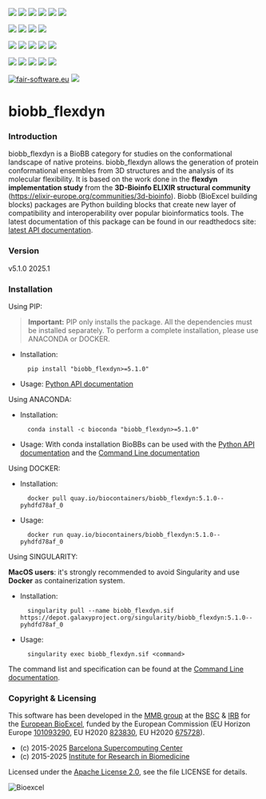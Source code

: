[![](https://img.shields.io/github/v/tag/bioexcel/biobb_flexdyn?label=Version)](https://GitHub.com/bioexcel/biobb_flexdyn/tags/)
[![](https://img.shields.io/pypi/v/biobb-flexdyn.svg?label=Pypi)](https://pypi.python.org/pypi/biobb-flexdyn/)
[![](https://img.shields.io/conda/vn/bioconda/biobb_flexdyn?label=Conda)](https://anaconda.org/bioconda/biobb_flexdyn)
[![](https://img.shields.io/conda/dn/bioconda/biobb_flexdyn?label=Conda%20Downloads)](https://anaconda.org/bioconda/biobb_flexdyn)
[![](https://img.shields.io/badge/Docker-Quay.io-blue)](https://quay.io/repository/biocontainers/biobb_flexdyn?tab=tags)
[![](https://img.shields.io/badge/Singularity-GalaxyProject-blue)](https://depot.galaxyproject.org/singularity/biobb_flexdyn:5.1.0--pyhdfd78af_0)

[![](https://img.shields.io/badge/OS-Unix%20%7C%20MacOS-blue)](https://github.com/bioexcel/biobb_flexdyn)
[![](https://img.shields.io/pypi/pyversions/biobb-flexdyn.svg?label=Python%20Versions)](https://pypi.org/project/biobb-flexdyn/)
[![](https://img.shields.io/badge/License-Apache%202.0-blue.svg)](https://opensource.org/licenses/Apache-2.0)
[![](https://img.shields.io/badge/Open%20Source%3f-Yes!-blue)](https://github.com/bioexcel/biobb_flexdyn)

[![](https://readthedocs.org/projects/biobb-flexdyn/badge/?version=latest&label=Docs)](https://biobb-flexdyn.readthedocs.io/en/latest/?badge=latest)
[![](https://img.shields.io/website?down_message=Offline&label=Biobb%20Website&up_message=Online&url=https%3A%2F%2Fmmb.irbbarcelona.org%2Fbiobb%2F)](https://mmb.irbbarcelona.org/biobb/)
[![](https://img.shields.io/badge/Youtube-tutorials-blue?logo=youtube&logoColor=red)](https://www.youtube.com/@BioExcelCoE/search?query=biobb)
[![](https://zenodo.org/badge/DOI/10.1038/s41597-019-0177-4.svg)](https://doi.org/10.1038/s41597-019-0177-4)
[![](https://img.shields.io/endpoint?color=brightgreen&url=https%3A%2F%2Fapi.juleskreuer.eu%2Fcitation-badge.php%3Fshield%26doi%3D10.1038%2Fs41597-019-0177-4)](https://www.nature.com/articles/s41597-019-0177-4#citeas)

[![](https://docs.bioexcel.eu/biobb_flexdyn/junit/testsbadge.svg)](https://docs.bioexcel.eu/biobb_flexdyn/junit/report.html)
[![](https://docs.bioexcel.eu/biobb_flexdyn/coverage/coveragebadge.svg)](https://docs.bioexcel.eu/biobb_flexdyn/coverage/)
[![](https://docs.bioexcel.eu/biobb_flexdyn/flake8/flake8badge.svg)](https://docs.bioexcel.eu/biobb_flexdyn/flake8/)
[![](https://img.shields.io/github/last-commit/bioexcel/biobb_flexdyn?label=Last%20Commit)](https://github.com/bioexcel/biobb_flexdyn/commits/master)
[![](https://img.shields.io/github/issues/bioexcel/biobb_flexdyn.svg?color=brightgreen&label=Issues)](https://GitHub.com/bioexcel/biobb_flexdyn/issues/)

[![fair-software.eu](https://img.shields.io/badge/fair--software.eu-%E2%97%8F%20%20%E2%97%8F%20%20%E2%97%8F%20%20%E2%97%8F%20%20%E2%97%8F-green)](https://fair-software.eu)
[![](https://www.bestpractices.dev/projects/8847/badge)](https://www.bestpractices.dev/projects/8847)

[](https://bestpractices.coreinfrastructure.org/projects/8847/badge)

[//]: # (The previous line invisible link is for compatibility with the howfairis script https://github.com/fair-software/howfairis-github-action/tree/main wich uses the old bestpractices URL)

# biobb_flexdyn

### Introduction
biobb_flexdyn is a BioBB category for studies on the conformational landscape of native proteins.
biobb_flexdyn allows the generation of protein conformational ensembles from 3D structures and the analysis of its molecular flexibility. It is based on the work done in the **flexdyn implementation study** from the **3D-Bioinfo ELIXIR structural community** (https://elixir-europe.org/communities/3d-bioinfo).
Biobb (BioExcel building blocks) packages are Python building blocks that
create new layer of compatibility and interoperability over popular
bioinformatics tools.
The latest documentation of this package can be found in our readthedocs site:
[latest API documentation](http://biobb-flexdyn.readthedocs.io/en/latest/).

### Version
v5.1.0 2025.1

### Installation
Using PIP:

> **Important:** PIP only installs the package. All the dependencies must be installed separately. To perform a complete installation, please use ANACONDA or DOCKER.

* Installation:


        pip install "biobb_flexdyn>=5.1.0"


* Usage: [Python API documentation](https://biobb-flexdyn.readthedocs.io/en/latest/modules.html)

Using ANACONDA:

* Installation:


        conda install -c bioconda "biobb_flexdyn>=5.1.0"


* Usage: With conda installation BioBBs can be used with the [Python API documentation](https://biobb-flexdyn.readthedocs.io/en/latest/modules.html) and the [Command Line documentation](https://biobb-flexdyn.readthedocs.io/en/latest/command_line.html)

Using DOCKER:

* Installation:


        docker pull quay.io/biocontainers/biobb_flexdyn:5.1.0--pyhdfd78af_0


* Usage:


        docker run quay.io/biocontainers/biobb_flexdyn:5.1.0--pyhdfd78af_0

Using SINGULARITY:

**MacOS users**: it's strongly recommended to avoid Singularity and use **Docker** as containerization system.

* Installation:


        singularity pull --name biobb_flexdyn.sif https://depot.galaxyproject.org/singularity/biobb_flexdyn:5.1.0--pyhdfd78af_0


* Usage:


        singularity exec biobb_flexdyn.sif <command>

The command list and specification can be found at the [Command Line documentation](https://biobb-flexdyn.readthedocs.io/en/latest/command_line.html).

### Copyright & Licensing
This software has been developed in the [MMB group](http://mmb.irbbarcelona.org) at the [BSC](http://www.bsc.es/) & [IRB](https://www.irbbarcelona.org/) for the [European BioExcel](http://bioexcel.eu/), funded by the European Commission (EU Horizon Europe [101093290](https://cordis.europa.eu/project/id/101093290), EU H2020 [823830](http://cordis.europa.eu/projects/823830), EU H2020 [675728](http://cordis.europa.eu/projects/675728)).

* (c) 2015-2025 [Barcelona Supercomputing Center](https://www.bsc.es/)
* (c) 2015-2025 [Institute for Research in Biomedicine](https://www.irbbarcelona.org/)

Licensed under the
[Apache License 2.0](https://www.apache.org/licenses/LICENSE-2.0), see the file LICENSE for details.

![](https://bioexcel.eu/wp-content/uploads/2019/04/Bioexcell_logo_1080px_transp.png "Bioexcel")
